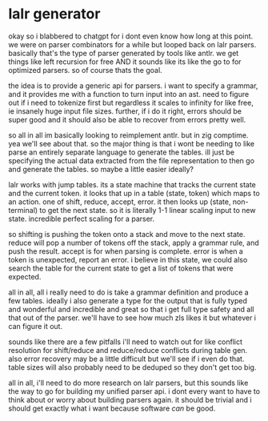 # lalr generator

okay so i blabbered to chatgpt for i dont even know how long at this point. we
were on parser combinators for a while but looped back on lalr parsers.
basically that's the type of parser generated by tools like antlr. we get things
like left recursion for free AND it sounds like its like the go to for optimized
parsers. so of course thats the goal.

the idea is to provide a generic api for parsers. i want to specify a grammar,
and it provides me with a function to turn input into an ast. need to figure out
if i need to tokenize first but regardless it scales to infinity for like free,
ie insanely huge input file sizes. further, if i do it right, errors should be
super good and it should also be able to recover from errors pretty well.

so all in all im basically looking to reimplement antlr. but in zig comptime.
yea we'll see about that. so the major thing is that i wont be needing to like
parse an entirely separate language to generate the tables. ill just be
specifying the actual data extracted from the file representation to then go and
generate the tables. so maybe a little easier ideally?

lalr works with jump tables. its a state machine that tracks the current state
and the current token. it looks that up in a table (state, token) which maps to
an action. one of shift, reduce, accept, error. it then looks up (state,
non-terminal) to get the next state. so it is literally 1-1 linear scaling input
to new state. incredible perfect scaling for a parser.

so shifting is pushing the token onto a stack and move to the next state. reduce
will pop a number of tokens off the stack, apply a grammar rule, and push the
result. accept is for when parsing is complete. error is when a token is
unexpected, report an error. i believe in this state, we could also search the
table for the current state to get a list of tokens that were expected.

all in all, all i really need to do is take a grammar definition and produce a
few tables. ideally i also generate a type for the output that is fully typed
and wonderful and incredible and great so that i get full type safety and all
that out of the parser. we'll have to see how much zls likes it but whatever i
can figure it out.

sounds like there are a few pitfalls i'll need to watch out for like conflict
resolution for shift/reduce and reduce/reduce conflicts during table gen. also
error recovery may be a little difficult but we'll see if i even do that. table
sizes will also probably need to be deduped so they don't get too big.

all in all, i'll need to do more research on lalr parsers, but this sounds like
the way to go for building my unified parser api. i dont every want to have to
think about or worry about building parsers again. it should be trivial and i
should get exactly what i want because software _can_ be good.
